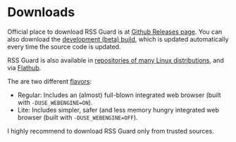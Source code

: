 Downloads
=========
Official place to download RSS Guard is at [Github Releases page](https://github.com/martinrotter/rssguard/releases). You can also download the [development (beta) build](https://github.com/martinrotter/rssguard/releases/tag/devbuild), which is updated automatically every time the source code is updated.

RSS Guard is also available in [repositories of many Linux distributions](https://repology.org/project/rssguard/versions), and via [Flathub](https://flathub.org/apps/search?q=rssguard).

The are two different [flavors](#features/browseradblock):
* Regular: Includes an (almost) full-blown integrated web browser (built with `-DUSE_WEBENGINE=ON`).
* Lite: Includes simpler, safer (and less memory hungry integrated web browser (built with `-DUSE_WEBENGINE=OFF`).

I highly recommend to download RSS Guard only from trusted sources.